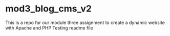 # mod3_blog_cms_v2
This is a repo for our module three assignment to create a dynamic website with Apache and PHP
Testing readme file